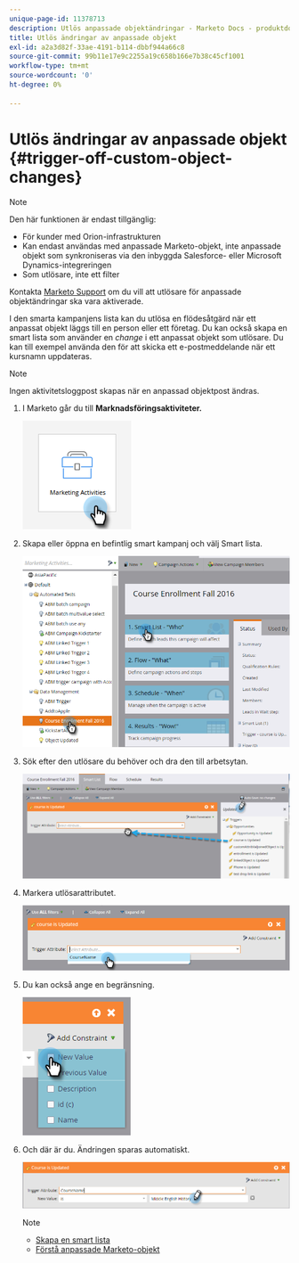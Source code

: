 ```yaml
---
unique-page-id: 11378713
description: Utlös anpassade objektändringar - Marketo Docs - produktdokumentation
title: Utlös ändringar av anpassade objekt
exl-id: a2a3d82f-33ae-4191-b114-dbbf944a66c8
source-git-commit: 99b11e17e9c2255a19c658b166e7b38c45cf1001
workflow-type: tm+mt
source-wordcount: '0'
ht-degree: 0%

---
```


# Utlös ändringar av anpassade objekt {#trigger-off-custom-object-changes}

>[!NOTE]
>
>Den här funktionen är endast tillgänglig:
>
>* För kunder med Orion-infrastrukturen
>* Kan endast användas med anpassade Marketo-objekt, inte anpassade objekt som synkroniseras via den inbyggda Salesforce- eller Microsoft Dynamics-integreringen
>* Som utlösare, inte ett filter
>
>Kontakta [Marketo Support](https://nation.marketo.com/t5/Support/ct-p/Support) om du vill att utlösare för anpassade objektändringar ska vara aktiverade.

I den smarta kampanjens lista kan du utlösa en flödesåtgärd när ett anpassat objekt läggs till en person eller ett företag. Du kan också skapa en smart lista som använder en *change* i ett anpassat objekt som utlösare. Du kan till exempel använda den för att skicka ett e-postmeddelande när ett kursnamn uppdateras.

>[!NOTE]
>
>Ingen aktivitetsloggpost skapas när en anpassad objektpost ändras.

1. I Marketo går du till **Marknadsföringsaktiviteter.**

   ![](assets/trigger-off-custom-object-changes-1.png)

1. Skapa eller öppna en befintlig smart kampanj och välj Smart lista.

   ![](assets/trigger-off-custom-object-changes-2.png)

1. Sök efter den utlösare du behöver och dra den till arbetsytan.

   ![](assets/trigger-off-custom-object-changes-3.png)

1. Markera utlösarattributet.

   ![](assets/trigger-off-custom-object-changes-4.png)

1. Du kan också ange en begränsning.

   ![](assets/trigger-off-custom-object-changes-5.png)

1. Och där är du. Ändringen sparas automatiskt.

   ![](assets/trigger-off-custom-object-changes-6.png)

   >[!NOTE]
   >
   >* [Skapa en smart lista](/help/marketo/product-docs/core-marketo-concepts/smart-lists-and-static-lists/creating-a-smart-list/create-a-smart-list.md)
   >* [Förstå anpassade Marketo-objekt](/help/marketo/product-docs/administration/marketo-custom-objects/understanding-marketo-custom-objects.md)

